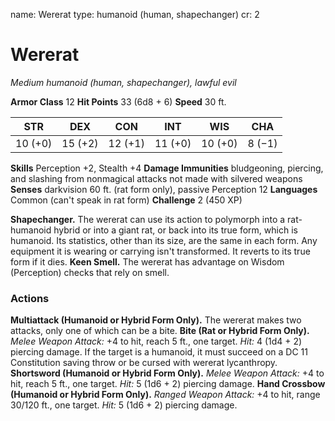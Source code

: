 name: Wererat
type: humanoid (human, shapechanger)
cr: 2

# Wererat
_Medium humanoid (human, shapechanger), lawful evil_

**Armor Class** 12
**Hit Points** 33 (6d8 + 6)
**Speed** 30 ft.

| STR     | DEX     | CON     | INT     | WIS     | CHA     |
|---------|---------|---------|---------|---------|---------|
| 10 (+0) | 15 (+2) | 12 (+1) | 11 (+0) | 10 (+0) | 8 (−1)  |

**Skills** Perception +2, Stealth +4
**Damage Immunities** bludgeoning, piercing, and slashing from nonmagical attacks not made with silvered weapons
**Senses** darkvision 60 ft. (rat form only), passive Perception 12
**Languages** Common (can't speak in rat form)
**Challenge** 2 (450 XP)

**Shapechanger.** The wererat can use its action to polymorph into a rat-humanoid hybrid or into a giant rat, or back into its true form, which is humanoid. Its statistics, other than its size, are the same in each form. Any equipment it is wearing or carrying isn't transformed. It reverts to its true form if it dies.
**Keen Smell.** The wererat has advantage on Wisdom (Perception) checks that rely on smell.

### Actions
**Multiattack (Humanoid or Hybrid Form Only).** The wererat makes two attacks, only one of which can be a bite.
**Bite (Rat or Hybrid Form Only).** _Melee Weapon Attack:_ +4 to hit, reach 5 ft., one target. _Hit:_ 4 (1d4 + 2) piercing damage. If the target is a humanoid, it must succeed on a DC 11 Constitution saving throw or be cursed with wererat lycanthropy.
**Shortsword (Humanoid or Hybrid Form Only).** _Melee Weapon Attack:_ +4 to hit, reach 5 ft., one target. _Hit:_ 5 (1d6 + 2) piercing damage.
**Hand Crossbow (Humanoid or Hybrid Form Only).** _Ranged Weapon Attack:_ +4 to hit, range 30/120 ft., one target. _Hit:_ 5 (1d6 + 2) piercing damage.
